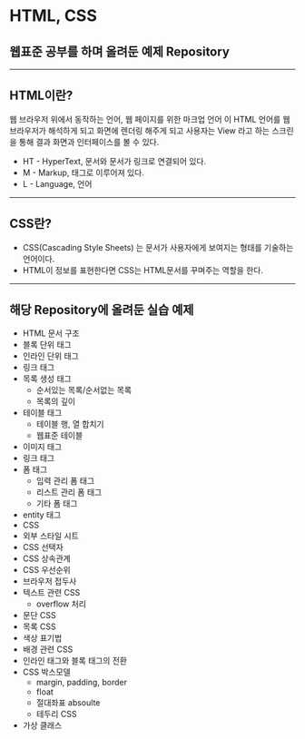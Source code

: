 # HTML, CSS
## 웹표준 공부를 하며 올려둔 예제 Repository
-----------------------------

## HTML이란?
웹 브라우저 위에서 동작하는 언어, 웹 페이지를 위한 마크업 언어
이 HTML 언어를 웹 브라우저가 해석하게 되고 화면에 렌더링 해주게 되고 사용자는 View 라고 하는 스크린을 통해 결과 화면과 인터페이스를 볼 수 있다.

- HT - HyperText, 문서와 문서가 링크로 연결되어 있다.
- M - Markup, 태그로 이루어져 있다.
- L - Language, 언어

--------------------------------

## CSS란?
- CSS(Cascading Style Sheets) 는 문서가 사용자에게 보여지는 형태를 기술하는 언어이다.
- HTML이 정보를 표현한다면 CSS는 HTML문서를 꾸며주는 역할을 한다.

--------------------------------

## 해당 Repository에 올려둔 실습 예제
* HTML 문서 구조 
* 블록 단위 태그
* 인라인 단위 태그
* 링크 태그
* 목록 생성 태그
	* 순서있는 목록/순서없는 목록
	* 목록의 깊이
* 테이블 태그
	* 테이블 행, 열 합치기
	* 웹표준 테이블
* 이미지 태그 
* 링크 태그
* 폼 태그
	* 입력 관리 폼 태그
	* 리스트 관리 폼 태그
	* 기타 폼 태그
* entity 태그
* CSS
* 외부 스타일 시트
* CSS 선택자
* CSS 상속관계
* CSS 우선순위
* 브라우저 접두사
* 텍스트 관련 CSS
	* overflow 처리
* 문단 CSS
* 목록 CSS
* 색상 표기법
* 배경 관련 CSS
* 인라인 태그와 블록 태그의 전환
* CSS 박스모델
	* margin, padding, border
	* float 
	* 절대좌표 absoulte
	* 테두리 CSS
* 가상 클래스




